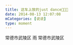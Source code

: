 ```yaml
---
title: 这车上放的just dance👏👏👏
date: 2014-08-13 12:07:08
mCategories: [说说]
type: moment
---
```


<div id="pics-20140813120708"></div>

<script>
var data = [
    {"link": "2014-08-13_000000.webp", "type": "shuoshuo"}
];
picsRender(data, "pics-20140813120708");
</script>

常德市武陵区 雨
常德市武陵区

